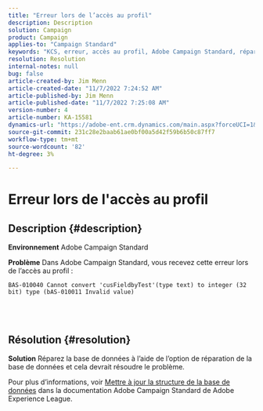 ```yaml
---
title: "Erreur lors de l’accès au profil"
description: Description
solution: Campaign
product: Campaign
applies-to: "Campaign Standard"
keywords: "KCS, erreur, accès au profil, Adobe Campaign Standard, réparation de la base de données"
resolution: Resolution
internal-notes: null
bug: false
article-created-by: Jim Menn
article-created-date: "11/7/2022 7:24:52 AM"
article-published-by: Jim Menn
article-published-date: "11/7/2022 7:25:08 AM"
version-number: 4
article-number: KA-15581
dynamics-url: "https://adobe-ent.crm.dynamics.com/main.aspx?forceUCI=1&pagetype=entityrecord&etn=knowledgearticle&id=696f1f41-6d5e-ed11-9561-6045bd0065f9"
source-git-commit: 231c28e2baab61ae0bf00a5d42f59b6b50c87ff7
workflow-type: tm+mt
source-wordcount: '82'
ht-degree: 3%

---
```


# Erreur lors de l&#39;accès au profil

## Description {#description}


<b>Environnement</b>
Adobe Campaign Standard

<b>Problème</b>
Dans Adobe Campaign Standard, vous recevez cette erreur lors de l’accès au profil :


```
BAS-010040 Cannot convert 'cusFieldbyTest'(type text) to integer (32 bit) type (bAS-010011 Invalid value)
```






<br> 



## Résolution {#resolution}


<b>Solution</b>
Réparez la base de données à l’aide de l’option de réparation de la base de données et cela devrait résoudre le problème.

Pour plus d’informations, voir [Mettre à jour la structure de la base de données](https://docs.adobe.com/content/help/en/campaign-standard/using/developing/adding-or-extending-a-resource/updating-the-database-structure.html) dans la documentation Adobe Campaign Standard de Adobe Experience League.
